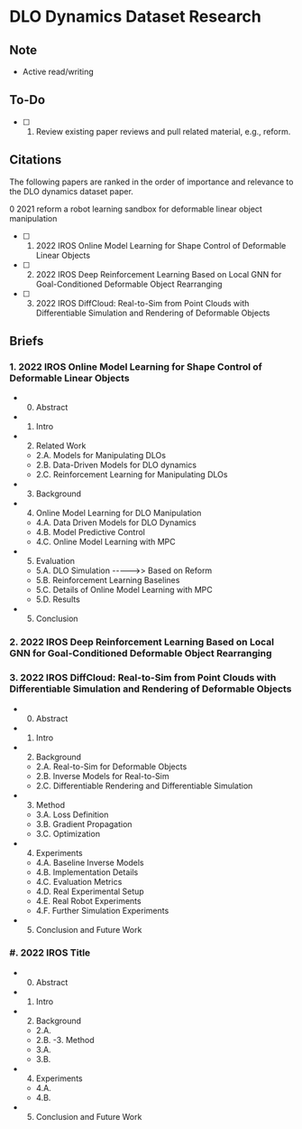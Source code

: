 # DLO Dynamics Dataset Research

## Note

- Active read/writing

## To-Do

- [ ] 1. Review existing paper reviews and pull related material, e.g., reform.

## Citations

The following papers are ranked in the order of importance and relevance to the
DLO dynamics dataset paper.

0 2021 reform a robot learning sandbox for deformable linear object manipulation

- [ ] 1. 2022 IROS Online Model Learning for Shape Control of Deformable Linear Objects
- [ ] 2. 2022 IROS Deep Reinforcement Learning Based on Local GNN for Goal-Conditioned Deformable Object Rearranging
- [ ] 3. 2022 IROS DiffCloud: Real-to-Sim from Point Clouds with Differentiable Simulation and Rendering of Deformable Objects

## Briefs

### 1. 2022 IROS Online Model Learning for Shape Control of Deformable Linear Objects

- 0. Abstract
- 1. Intro
- 2. Related Work
  - 2.A. Models for Manipulating DLOs
  - 2.B. Data-Driven Models for DLO dynamics
  - 2.C. Reinforcement Learning for Manipulating DLOs
- 3. Background
- 4. Online Model Learning for DLO Manipulation
  - 4.A. Data Driven Models for DLO Dynamics
  - 4.B. Model Predictive Control
  - 4.C. Online Model Learning with MPC
- 5. Evaluation
  - 5.A. DLO Simulation ----->> Based on Reform
  - 5.B. Reinforcement Learning Baselines
  - 5.C. Details of Online Model Learning with MPC
  - 5.D. Results
- 5. Conclusion

### 2. 2022 IROS Deep Reinforcement Learning Based on Local GNN for Goal-Conditioned Deformable Object Rearranging

### 3. 2022 IROS DiffCloud: Real-to-Sim from Point Clouds with Differentiable Simulation and Rendering of Deformable Objects

- 0. Abstract
- 1. Intro
- 2. Background
  - 2.A. Real-to-Sim for Deformable Objects
  - 2.B. Inverse Models for Real-to-Sim
  - 2.C. Differentiable Rendering and Differentiable Simulation
- 3. Method
  - 3.A. Loss Definition
  - 3.B. Gradient Propagation
  - 3.C. Optimization
- 4. Experiments
  - 4.A. Baseline Inverse Models
  - 4.B. Implementation Details
  - 4.C. Evaluation Metrics
  - 4.D. Real Experimental Setup
  - 4.E. Real Robot Experiments
  - 4.F. Further Simulation Experiments
- 5. Conclusion and Future Work

### #. 2022 IROS Title

- 0. Abstract
- 1. Intro
- 2. Background
  - 2.A.
  - 2.B.
    -3. Method
  - 3.A.
  - 3.B.
- 4. Experiments
  - 4.A.
  - 4.B.
- 5. Conclusion and Future Work
